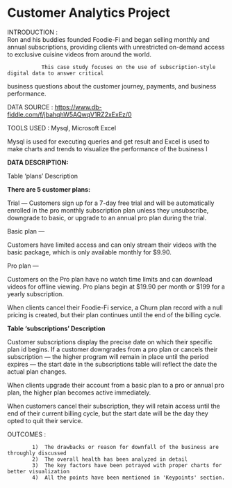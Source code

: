 # Customer Analytics Project


INTRODUCTION :        
               Ron and his buddies founded Foodie-Fi and began selling monthly and annual
subscriptions, providing clients with unrestricted on-demand access to exclusive cuisine
videos from around the world.

               This case study focuses on the use of subscription-style digital data to answer critical
business questions about the customer journey, payments, and business performance.


DATA SOURCE : https://www.db-fiddle.com/f/jbahqhW5AQwqV1RZ2xExEz/0


TOOLS USED  : Mysql, Microsoft Excel
              
 Mysql is used for executing queries and get result and Excel is used to make charts and trends to visualize the 
 performance of the business
I

**DATA DESCRIPTION:**

Table ‘plans’ Description

**There are 5 customer plans:**

Trial —   Customers sign up for a 7-day free trial and will be automatically enrolled in the pro monthly subscription plan
unless they unsubscribe, downgrade to basic, or upgrade to an annual pro plan during the trial.

Basic plan — 

Customers have limited access and can only stream their videos with the basic package, which is only
available monthly for $9.90.

Pro plan — 

Customers on the Pro plan have no watch time limits and can download videos for offline viewing. Pro
plans begin at $19.90 per month or $199 for a yearly subscription.

When clients cancel their Foodie-Fi service, a Churn plan record with a null pricing is created, but their plan continues
until the end of the billing cycle.


**Table ‘subscriptions’ Description**

Customer subscriptions display the precise date on which their specific plan id begins.
If a customer downgrades from a pro plan or cancels their subscription — the higher program will remain in place until
the period expires — the start date in the subscriptions table will reflect the date the actual plan changes.

When clients upgrade their account from a basic plan to a pro or annual pro plan, the higher plan becomes active
immediately.

When customers cancel their subscription, they will retain access until the end of their current billing cycle, but the
start date will be the day they opted to quit their service.



OUTCOMES :

            1)  The drawbacks or reason for downfall of the business are throughly discussed 
            2)  The overall health has been analyzed in detail
            3)  The key factors have been potrayed with proper charts for better visualization
            4)  All the points have been mentioned in 'Keypoints' section. 



 


